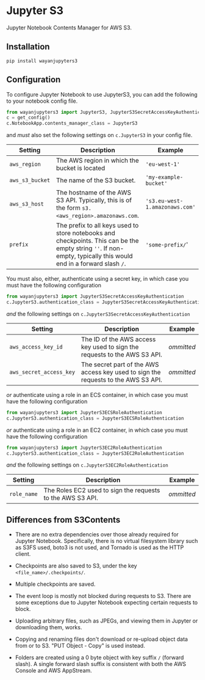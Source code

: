 # Jupyter S3

Jupyter Notebook Contents Manager for AWS S3.


## Installation

```
pip install wayanjupyters3
```


## Configuration

To configure Jupyter Notebook to use JupyterS3, you can add the following to your notebook config file.

```python
from wayanjupyters3 import JupyterS3, JupyterS3SecretAccessKeyAuthentication
c = get_config()
c.NotebookApp.contents_manager_class = JupyterS3
```

and _must_ also set the following settings on `c.JupyterS3` in your config file.

| Setting | Description | Example |
| --- | --- | --- |
| `aws_region` | The AWS region in which the bucket is located | `'eu-west-1'` |
| `aws_s3_bucket` | The name of the S3 bucket. | `'my-example-bucket'` |
| `aws_s3_host`  | The hostname of the AWS S3 API. Typically, this is of the form `s3.<aws_region>.amazonaws.com`. | `'s3.eu-west-1.amazonaws.com'` |
| `prefix` | The prefix to all keys used to store notebooks and checkpoints. This can be the empty string `''`. If non-empty, typically this would end in a forward slash `/`. | `'some-prefix/`' |

You must also, either, authenticate using a secret key, in which case you must have the following configuration

```python
from wayanjupyters3 import JupyterS3SecretAccessKeyAuthentication
c.JupyterS3.authentication_class = JupyterS3SecretAccessKeyAuthentication
```

_and_ the following settings on `c.JupyterS3SecretAccessKeyAuthentication`

| Setting | Description | Example |
| --- | --- | --- |
| `aws_access_key_id` | The ID of the AWS access key used to sign the requests to the AWS S3 API. | _ommitted_ |
| `aws_secret_access_key` | The secret part of the AWS access key used to sign the requests to the AWS S3 API. | _ommitted_ |

_or_ authenticate using a role in an ECS container, in which case you must have the following configuration

```python
from wayanjupyters3 import JupyterS3ECSRoleAuthentication
c.JupyterS3.authentication_class = JupyterS3ECSRoleAuthentication
```

_or_ authenticate using a role in an EC2 container, in which case you must have the following configuration

```python
from wayanjupyters3 import JupyterS3EC2RoleAuthentication
c.JupyterS3.authentication_class = JupyterS3EC2RoleAuthentication
```
_and_ the following settings on `c.JupyterS3EC2RoleAuthentication`

| Setting | Description | Example |
| --- | --- | --- |
| `role_name` | The Roles EC2 used to sign the requests to the AWS S3 API. | _ommitted_ |


## Differences from S3Contents

- There are no extra dependencies over those already required for Jupyter Notebook. Specifically, there is no virtual filesystem library such as S3FS used, boto3 is not used, and Tornado is used as the HTTP client.

- Checkpoints are also saved to S3, under the key `<file_name>/.checkpoints/`.

- Multiple checkpoints are saved.

- The event loop is mostly not blocked during requests to S3. There are some exceptions due to Jupyter Notebook expecting certain requests to block.

- Uploading arbitrary files, such as JPEGs, and viewing them in Jupyter or downloading them, works.

- Copying and renaming files don't download or re-upload object data from or to S3. "PUT Object - Copy" is used instead.

- Folders are created using a 0 byte object with key suffix `/` (forward slash). A single forward slash suffix is consistent with both the AWS Console and AWS AppStream.
